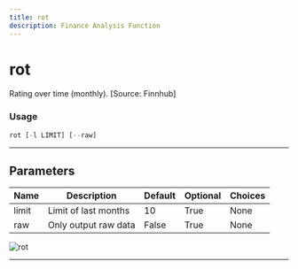 ```yaml
---
title: rot
description: Finance Analysis Function
---
```


# rot

Rating over time (monthly). [Source: Finnhub]

### Usage

```python
rot [-l LIMIT] [--raw]
```

---

## Parameters

| Name | Description | Default | Optional | Choices |
| ---- | ----------- | ------- | -------- | ------- |
| limit | Limit of last months | 10 | True | None |
| raw | Only output raw data | False | True | None |

![rot](https://user-images.githubusercontent.com/46355364/154236600-5e3c68b6-5fda-4140-8ae2-360389399cd2.png)

---
